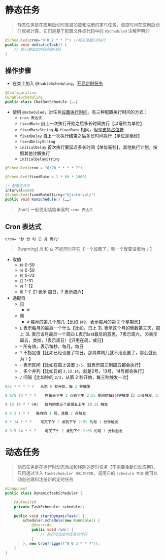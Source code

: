 # 静态任务
> 静态任务是在应用启动时就被加载和注册的定时任务，调度时间在应用启动时就被计算。它们是基于配置文件或代码中的 `@Scheduled` 注解声明的

```java
@Scheduled(cron="0 0 2 * * ?") //每天凌晨2点执行
public void doStaticTask() {
    // 执行静态定时任务的代码
}
```

## 操作步骤
- 在类上加入 `@EnableScheduling`，<u>开启定时任务</u>
```java
@Configuration
@EnableScheduling
public class ChatBotSchedule {……}
```

- 使用 `@Scheduled`，对任务<u>设置执行时间</u>。有三种配置执行时间的方式：
	- `cron 表达式` 
	- `fixedRate` 自上一次执行开始之后多长时间执行【以毫秒为单位】
	- `fixedRateString` 与 `fixedRate` 相同，但是<u>支持占位符</u>
	- `fixedDelay` 自上一次执行结束之后多长时间执行【单位是毫秒】
	- `fixedDelayString`
	- `initialDelay` 首次执行要延迟多长时间【单位毫秒】，其他执行计划，按照其他注解执行
	- `initialDelayString`

```java
@Scheduled(cron = "0/20 * * * * ?")  

@Scheduled(fixedRate = 1 * 60 * 1000)  

// 配置文件中
interval=2000
@Scheduled(fixedRateStirng="${interval}")
public void RunSchedule() {……}
```

>[!hint] 一般使用功能丰富的 `cron 表达式`

## Cron 表达式
`cron= "秒 分 时 日 月 周几"`

>[!warning] `周` 和 `日` 不能同时存在【一个设置了，另一个就要设置为 `?` 】

- 取值
	- `秒` 0-59
	- `分` 0-59
	- `时` 0-23
	- `日` 1-31
	- `月` 1-12
	- `周` 1-7【1 表示 周日，7 表示周六】
- 通配符
	- 日
		- `W` 
	- 周
		- `#` 每月的第几个周几【比如 `1#2`，表示每月的第 2 个星期天】
	- `L` 表示每月的最后一个什么【比如，日上 3L 表示这个月的倒数第三天，周上 3L 表示该月最后一个周四 L表示last最后的意思，7表示周六，（6表示周五，类推，1表示周日）【只用在周，或日】
	- `*` 所有值，表示每秒，每月，每日
	- `?` 不指定值【比如已经设置了每日，那具体周几就不用设置了，那么就设为 `?` 】
	- `-` 表示区间【比如在周上设置 `3-5`，就表示周三到周五都会执行】
	- `,` 多个并列【比如日的 `2,13,14`，就是2号，13号，14号都会执行】
	- `/` 间隔【比如秒的 `2/3`，从第 2 秒开始，每三秒触发一次】

```java
0/2 * * * * ?   从第 0 秒开始，每 2 秒触发

0 0/5 14 * * ?    在每天下午 2 点到下午 2:55 期间的每5分钟触发【2 点会触发，2:55 也会触发】

0 15 10 ? * 6#3   每月的第三个星期五上午 10:15 触发

0 0 2 1 * ?   每月的 1 号，凌晨 2 点触发

0 * 14 * * ?    每天下午 2 点到下午 2:59 的每 1 分钟触发

0 0-5 14 * * ?    每天下午 2 点到下午 2:05 的每 1 分钟触发 
```




# 动态任务
> 动态任务是在运行时动态添加和移除的定时任务【不需要重新启动应用】，只用通过注入 `TaskScheduler 接口的对象`，调用它的 `schedule 方法` 就可以动态创建和注册新的定时任务

```java
@Component
public class DynamicTaskScheduler {

    @Autowired
    private TaskScheduler scheduler;
    
    public void startDynamicTask() {
        scheduler.schedule(new Runnable() {
            @Override
            public void run() {
                // 执行动态定时任务的代码
            }
        }, new CronTrigger("0 0 3 * * ?"));
    }
}
```













